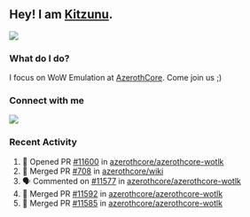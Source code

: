 ## Hey! I am [Kitzunu](https://Github.com/Kitzunu).

<!--<a href="https://github-readme-stats.kitzunu.vercel.app/api?username=Kitzunu&show_icons=true&theme=dark">
  <img align="center" src="https://github-readme-stats.kitzunu.vercel.app/api?username=Kitzunu&show_icons=true&theme=dark" />
</a>-->
<a href="https://github-readme-stats.kitzunu.vercel.app/api?username=Kitzunu&show_icons=true&theme=dark">
  <img align="center" src="https://github-readme-stats.vercel.app/api/top-langs/?username=Kitzunu&layout=compact&theme=dark" />
</a>

### What do I do?

I focus on WoW Emulation at [AzerothCore](https://Github.com/AzerothCore). Come join us ;)

### Connect with me
[![](https://img.shields.io/badge/AzerothCore%20Discord-Connect%20with%20me!-green)](https://discord.com/invite/gkt4y2x)

### Recent Activity

<!--START_SECTION:activity-->
1. 💪 Opened PR [#11600](https://github.com/azerothcore/azerothcore-wotlk/pull/11600) in [azerothcore/azerothcore-wotlk](https://github.com/azerothcore/azerothcore-wotlk)
2. 🎉 Merged PR [#708](https://github.com/azerothcore/wiki/pull/708) in [azerothcore/wiki](https://github.com/azerothcore/wiki)
3. 🗣 Commented on [#11577](https://github.com/azerothcore/azerothcore-wotlk/issues/11577) in [azerothcore/azerothcore-wotlk](https://github.com/azerothcore/azerothcore-wotlk)
4. 🎉 Merged PR [#11592](https://github.com/azerothcore/azerothcore-wotlk/pull/11592) in [azerothcore/azerothcore-wotlk](https://github.com/azerothcore/azerothcore-wotlk)
5. 🎉 Merged PR [#11585](https://github.com/azerothcore/azerothcore-wotlk/pull/11585) in [azerothcore/azerothcore-wotlk](https://github.com/azerothcore/azerothcore-wotlk)
<!--END_SECTION:activity-->
